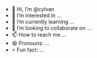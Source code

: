 - 👋 Hi, I’m @cylvan
- 👀 I’m interested in ...
- 🌱 I’m currently learning ...
- 💞️ I’m looking to collaborate on ...
- 📫 How to reach me ...
- 😄 Pronouns: ...
- ⚡ Fun fact: ...

<!---
cylvan/cylvan is a ✨ special ✨ repository because its `README.md` (this file) appears on your GitHub profile.
You can click the Preview link to take a look at your changes.
--->
